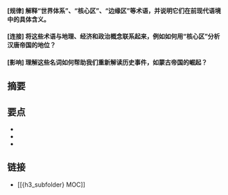 #### [规律] 解释“世界体系”、“核心区”、“边缘区”等术语，并说明它们在前现代语境中的具体含义。


#### [连接] 将这些术语与地理、经济和政治概念联系起来，例如如何用“核心区”分析汉唐帝国的地位？


#### [影响] 理解这些名词如何帮助我们重新解读历史事件，如蒙古帝国的崛起？


## 摘要


## 要点

- 
- 
- 

## 链接

- [[{h3_subfolder} MOC]]
